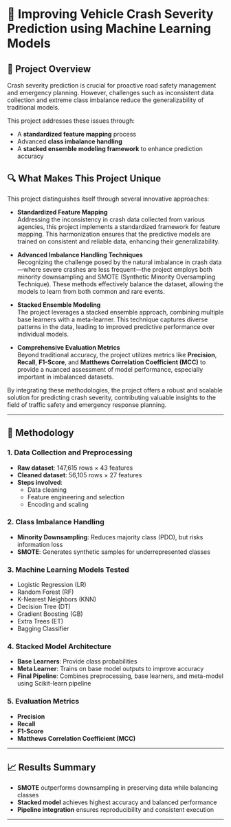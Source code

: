 # 🚗 Improving Vehicle Crash Severity Prediction using Machine Learning Models

## 📌 Project Overview

Crash severity prediction is crucial for proactive road safety management and emergency planning. However, challenges such as inconsistent data collection and extreme class imbalance reduce the generalizability of traditional models.

This project addresses these issues through:
- A **standardized feature mapping** process
- Advanced **class imbalance handling**
- A **stacked ensemble modeling framework** to enhance prediction accuracy

## 🔍 What Makes This Project Unique

This project distinguishes itself through several innovative approaches:

- **Standardized Feature Mapping**  
  Addressing the inconsistency in crash data collected from various agencies, this project implements a standardized framework for feature mapping. This harmonization ensures that the predictive models are trained on consistent and reliable data, enhancing their generalizability.

- **Advanced Imbalance Handling Techniques**  
  Recognizing the challenge posed by the natural imbalance in crash data—where severe crashes are less frequent—the project employs both minority downsampling and SMOTE (Synthetic Minority Oversampling Technique). These methods effectively balance the dataset, allowing the models to learn from both common and rare events.

- **Stacked Ensemble Modeling**  
  The project leverages a stacked ensemble approach, combining multiple base learners with a meta-learner. This technique captures diverse patterns in the data, leading to improved predictive performance over individual models.

- **Comprehensive Evaluation Metrics**  
  Beyond traditional accuracy, the project utilizes metrics like **Precision**, **Recall**, **F1-Score**, and **Matthews Correlation Coefficient (MCC)** to provide a nuanced assessment of model performance, especially important in imbalanced datasets.

By integrating these methodologies, the project offers a robust and scalable solution for predicting crash severity, contributing valuable insights to the field of traffic safety and emergency response planning.

---

## 🧰 Methodology

### 1. Data Collection and Preprocessing
- **Raw dataset**: 147,615 rows × 43 features
- **Cleaned dataset**: 56,105 rows × 27 features
- **Steps involved**:
  - Data cleaning
  - Feature engineering and selection
  - Encoding and scaling

### 2. Class Imbalance Handling
- **Minority Downsampling**: Reduces majority class (PDO), but risks information loss
- **SMOTE**: Generates synthetic samples for underrepresented classes

### 3. Machine Learning Models Tested
- Logistic Regression (LR)
- Random Forest (RF)
- K-Nearest Neighbors (KNN)
- Decision Tree (DT)
- Gradient Boosting (GB)
- Extra Trees (ET)
- Bagging Classifier

### 4. Stacked Model Architecture
- **Base Learners**: Provide class probabilities
- **Meta Learner**: Trains on base model outputs to improve accuracy
- **Final Pipeline**: Combines preprocessing, base learners, and meta-model using Scikit-learn pipeline

### 5. Evaluation Metrics
- **Precision**
- **Recall**
- **F1-Score**
- **Matthews Correlation Coefficient (MCC)**

---

## 📈 Results Summary

- **SMOTE** outperforms downsampling in preserving data while balancing classes
- **Stacked model** achieves highest accuracy and balanced performance
- **Pipeline integration** ensures reproducibility and consistent execution

---


